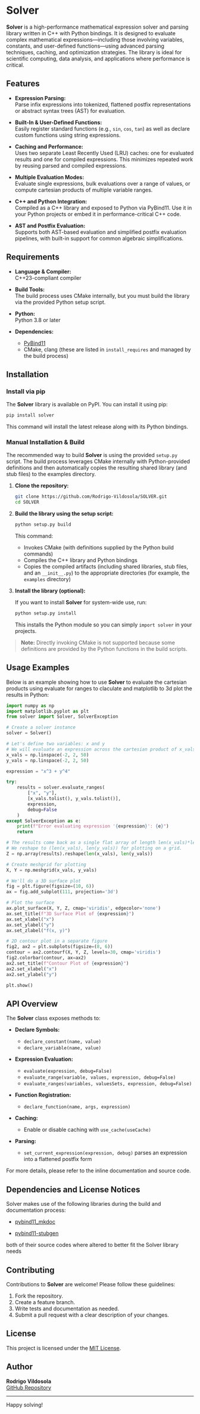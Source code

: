 # Solver

**Solver** is a high-performance mathematical expression solver and parsing library written in C++ with Python bindings. It is designed to evaluate complex mathematical expressions—including those involving variables, constants, and user-defined functions—using advanced parsing techniques, caching, and optimization strategies. The library is ideal for scientific computing, data analysis, and applications where performance is critical.

## Features

- **Expression Parsing:**  
  Parse infix expressions into tokenized, flattened postfix representations or abstract syntax trees (AST) for evaluation.
  
- **Built-In & User-Defined Functions:**  
  Easily register standard functions (e.g., `sin`, `cos`, `tan`) as well as declare custom functions using string expressions.

- **Caching and Performance:**  
  Uses two separate Least Recently Used (LRU) caches: one for evaluated results and one for compiled expressions. This minimizes repeated work by reusing parsed and compiled expressions.
  
- **Multiple Evaluation Modes:**  
  Evaluate single expressions, bulk evaluations over a range of values, or compute cartesian products of multiple variable ranges.
  
- **C++ and Python Integration:**  
  Compiled as a C++ library and exposed to Python via PyBind11. Use it in your Python projects or embed it in performance-critical C++ code.

- **AST and Postfix Evaluation:**  
  Supports both AST-based evaluation and simplified postfix evaluation pipelines, with built-in support for common algebraic simplifications.

## Requirements

- **Language & Compiler:**  
  C++23-compliant compiler
  
- **Build Tools:**  
  The build process uses CMake internally, but you must build the library via the provided Python setup script.
  
- **Python:**  
  Python 3.8 or later

- **Dependencies:**  
  - [PyBind11](https://github.com/pybind/pybind11)  
  - CMake, clang (these are listed in `install_requires` and managed by the build process)

## Installation

### Install via pip

The **Solver** library is available on PyPI. You can install it using pip:

```bash
pip install solver
```
This command will install the latest release along with its Python bindings.



### Manual Installation & Build

The recommended way to build **Solver** is using the provided `setup.py` script. The build process leverages CMake internally with Python-provided definitions and then automatically copies the resulting shared library (and stub files) to the examples directory.

1. **Clone the repository:**

   ```bash
   git clone https://github.com/Rodrigo-Vildosola/SOLVER.git
   cd SOLVER
   ```

2. **Build the library using the setup script:**

   ```bash
   python setup.py build
   ```

   This command:
   
   - Invokes CMake (with definitions supplied by the Python build commands)
   - Compiles the C++ library and Python bindings
   - Copies the compiled artifacts (including shared libraries, stub files, and an `__init__.py`) to the appropriate directories (for example, the `examples` directory)

3. **Install the library (optional):**

   If you want to install **Solver** for system-wide use, run:

   ```bash
   python setup.py install
   ```

   This installs the Python module so you can simply `import solver` in your projects.

> **Note:** Directly invoking CMake is not supported because some definitions are provided by the Python functions in the build scripts.

## Usage Examples

Below is an example showing how to use **Solver** to evaluate the cartesian products using evaluate for ranges to claculate and matplotlib to 3d plot the results in Python:

```python
import numpy as np
import matplotlib.pyplot as plt
from solver import Solver, SolverException

# Create a solver instance
solver = Solver()

# Let's define two variables: x and y
# We will evaluate an expression across the cartesian product of x_vals and y_vals.
x_vals = np.linspace(-2, 2, 50)
y_vals = np.linspace(-2, 2, 50)

expression = "x^3 + y^4"

try:
    results = solver.evaluate_ranges(
        ["x", "y"],
        [x_vals.tolist(), y_vals.tolist()],
        expression,
        debug=False
    )
except SolverException as e:
    print(f"Error evaluating expression '{expression}': {e}")
    return

# The results come back as a single flat array of length len(x_vals)*len(y_vals).
# We reshape to (len(x_vals), len(y_vals)) for plotting on a grid.
Z = np.array(results).reshape(len(x_vals), len(y_vals))

# Create meshgrid for plotting
X, Y = np.meshgrid(x_vals, y_vals)

# We'll do a 3D surface plot
fig = plt.figure(figsize=(10, 6))
ax = fig.add_subplot(111, projection='3d')

# Plot the surface
ax.plot_surface(X, Y, Z, cmap='viridis', edgecolor='none')
ax.set_title(f"3D Surface Plot of {expression}")
ax.set_xlabel("x")
ax.set_ylabel("y")
ax.set_zlabel("f(x, y)")

# 2D contour plot in a separate figure
fig2, ax2 = plt.subplots(figsize=(8, 6))
contour = ax2.contourf(X, Y, Z, levels=30, cmap='viridis')
fig2.colorbar(contour, ax=ax2)
ax2.set_title(f"Contour Plot of {expression}")
ax2.set_xlabel("x")
ax2.set_ylabel("y")

plt.show()
```

## API Overview

The **Solver** class exposes methods to:

- **Declare Symbols:**  
  - `declare_constant(name, value)`  
  - `declare_variable(name, value)`

- **Expression Evaluation:**  
  - `evaluate(expression, debug=False)`  
  - `evaluate_range(variable, values, expression, debug=False)`  
  - `evaluate_ranges(variables, valuesSets, expression, debug=False)`

- **Function Registration:**  
  - `declare_function(name, args, expression)`

- **Caching:**  
  - Enable or disable caching with `use_cache(useCache)`  

- **Parsing:**  
  - `set_current_expression(expression, debug)` parses an expression into a flattened postfix form  

For more details, please refer to the inline documentation and source code.

## Dependencies and License Notices
Solver makes use of the following libraries during the build and documentation process:

- [pybind11_mkdoc](https://github.com/pybind/pybind11_mkdoc)

- [pybind11-stubgen](https://github.com/sizmailov/pybind11-stubgen)

both of their source codes where altered to better fit the Solver library needs

## Contributing

Contributions to **Solver** are welcome! Please follow these guidelines:

1. Fork the repository.
2. Create a feature branch.
3. Write tests and documentation as needed.
4. Submit a pull request with a clear description of your changes.

## License

This project is licensed under the [MIT License](LICENSE).

## Author

**Rodrigo Vildosola**  
[GitHub Repository](https://github.com/Rodrigo-Vildosola/SOLVER)

---

Happy solving!
